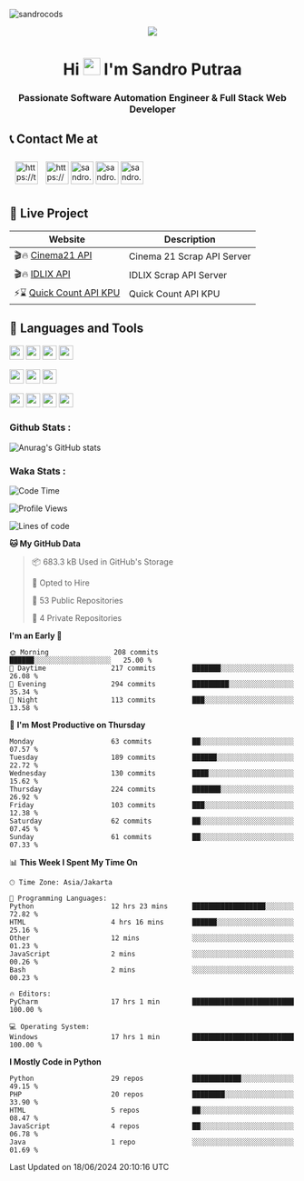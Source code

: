 

![sandrocods](https://cardivo.vercel.app/api?name=Martinus%20Krisandro%20Perdana%20Putra&description=Software%20Automation%20Engineer%20%7C%7C%20Full%20Stack%20Web%20Developer&image=https://avatars.githubusercontent.com/u/59155826?v=4&backgroundColor=%23ecf0f1)
<p align="center" style="p3">
<a href="https://github.com/antonkomarev/github-profile-views-counter">
    <img align="center"  src="https://komarev.com/ghpvc/?username=sandrocods&style=for-the-badge">
</a>
</p>



<h1 align="center" > Hi <img src="https://media.giphy.com/media/hvRJCLFzcasrR4ia7z/giphy.gif" width="30px"> I'm Sandro Putraa </h1>
<h3 align="center" style="p3">Passionate Software Automation Engineer & Full Stack Web Developer </h3>



## 📞 Contact Me at

<p align="left">
      <a href="https://t.me/sandroputraa" target="blank"><img align="center" src="https://www.vectorlogo.zone/logos/telegram/telegram-tile.svg" alt="https://t.me/sandroputraa" height="40" width="40" style="margin: 10" /></a>
    <a href="https://www.linkedin.com/in/sandro-putraa-34b80a19b/" target="blank"><img align="center" src="https://raw.githubusercontent.com/rahuldkjain/github-profile-readme-generator/master/src/images/icons/Social/linked-in-alt.svg" alt="https://www.linkedin.com/in/sandro-putraa-34b80a19b/" height="40" width="40" /></a>
    <a href="https://fb.com/sandro.putraaa" target="blank"><img align="center" src="https://raw.githubusercontent.com/rahuldkjain/github-profile-readme-generator/master/src/images/icons/Social/facebook.svg" alt="sandro.putraaa" height="40" width="40" /></a>
    <a href="https://instagram.com/sandro.putraa" target="blank"><img align="center" src="https://raw.githubusercontent.com/rahuldkjain/github-profile-readme-generator/master/src/images/icons/Social/instagram.svg" alt="sandro.putraa" height="40" width="40" /></a>
    <a href="https://wakatime.com/@sandrocods" target="blank"><img align="center" src="https://wakatime.com/static/img/wakatime-logo-text-vertical.png" alt="sandro.putraa" height="40" width="40" /></a>
   
</p>

## 🚀 Live Project


| Website             | Description     |
| ----------------- | --- |
| 🎬🔥 [Cinema21 API](https://cinema-21-scrapper.vercel.app/) | Cinema 21 Scrap API Server |
| 🎬🔥 [IDLIX API](https://idlix-api.vercel.app/) | IDLIX Scrap API Server |
| ⚡⌛ [Quick Count API KPU](https://api-real-count-2024.vercel.app/)| Quick Count API KPU |



## 🙌 Languages and Tools

<img src="https://img.shields.io/badge/-Git-white?style=for-the-badge&logo=git" height="25" /></img>
<img src="https://img.shields.io/badge/-GitHub-white?style=for-the-badge&logo=github&logoColor=007ACC" height="25" /></img> <img src="https://img.shields.io/badge/-VS%20Code-white?style=for-the-badge&logo=visual-studio-code&logoColor=007ACC" height="25" /></img> <img src="https://img.shields.io/badge/-Pycharm-white?style=for-the-badge&logo=pycharm&logoColor=007ACC" height="25" /></img>

<img src="https://img.shields.io/badge/-Laravel-white?style=for-the-badge&logo=laravel&logoColor=007ACC" height="25" /></img>
<img src="https://img.shields.io/badge/-Flask-white?style=for-the-badge&logo=flask&logoColor=007ACC" height="25" /></img>
<img src="https://img.shields.io/badge/-Selenium-white?style=for-the-badge&logo=selenium&logoColor=007ACC" height="25" /></img>

<img src="https://img.shields.io/badge/-Python-white?style=for-the-badge&logo=python&logoColor=007ACC" height="25" /></img>
<img src="https://img.shields.io/badge/-Php-white?style=for-the-badge&logo=php&logoColor=007ACC" height="25" /></img>
<img src="https://img.shields.io/badge/-java-white?style=for-the-badge&logo=java&logoColor=007ACC" height="25" /></img>
<img src="https://img.shields.io/badge/-c++-white?style=for-the-badge&logo=c%2B%2B&logoColor=007ACC" height="25" /></img>



### Github Stats :
![Anurag's GitHub stats](https://github-readme-stats.vercel.app/api?username=sandrocods&show_icons=true&theme=transparent)


### Waka Stats :
<!--START_SECTION:waka-->
![Code Time](http://img.shields.io/badge/Code%20Time-2%2C193%20hrs%2025%20mins-blue)

![Profile Views](http://img.shields.io/badge/Profile%20Views-5-blue)

![Lines of code](https://img.shields.io/badge/From%20Hello%20World%20I%27ve%20Written-1.5%20million%20lines%20of%20code-blue)

**🐱 My GitHub Data** 

> 📦 683.3 kB Used in GitHub's Storage 
 > 
> 💼 Opted to Hire
 > 
> 📜 53 Public Repositories 
 > 
> 🔑 4 Private Repositories 
 > 
**I'm an Early 🐤** 

```text
🌞 Morning                208 commits         ██████░░░░░░░░░░░░░░░░░░░   25.00 % 
🌆 Daytime                217 commits         ███████░░░░░░░░░░░░░░░░░░   26.08 % 
🌃 Evening                294 commits         █████████░░░░░░░░░░░░░░░░   35.34 % 
🌙 Night                  113 commits         ███░░░░░░░░░░░░░░░░░░░░░░   13.58 % 
```
📅 **I'm Most Productive on Thursday** 

```text
Monday                   63 commits          ██░░░░░░░░░░░░░░░░░░░░░░░   07.57 % 
Tuesday                  189 commits         ██████░░░░░░░░░░░░░░░░░░░   22.72 % 
Wednesday                130 commits         ████░░░░░░░░░░░░░░░░░░░░░   15.62 % 
Thursday                 224 commits         ███████░░░░░░░░░░░░░░░░░░   26.92 % 
Friday                   103 commits         ███░░░░░░░░░░░░░░░░░░░░░░   12.38 % 
Saturday                 62 commits          ██░░░░░░░░░░░░░░░░░░░░░░░   07.45 % 
Sunday                   61 commits          ██░░░░░░░░░░░░░░░░░░░░░░░   07.33 % 
```


📊 **This Week I Spent My Time On** 

```text
🕑︎ Time Zone: Asia/Jakarta

💬 Programming Languages: 
Python                   12 hrs 23 mins      ██████████████████░░░░░░░   72.82 % 
HTML                     4 hrs 16 mins       ██████░░░░░░░░░░░░░░░░░░░   25.16 % 
Other                    12 mins             ░░░░░░░░░░░░░░░░░░░░░░░░░   01.23 % 
JavaScript               2 mins              ░░░░░░░░░░░░░░░░░░░░░░░░░   00.26 % 
Bash                     2 mins              ░░░░░░░░░░░░░░░░░░░░░░░░░   00.23 % 

🔥 Editors: 
PyCharm                  17 hrs 1 min        █████████████████████████   100.00 % 

💻 Operating System: 
Windows                  17 hrs 1 min        █████████████████████████   100.00 % 
```

**I Mostly Code in Python** 

```text
Python                   29 repos            ████████████░░░░░░░░░░░░░   49.15 % 
PHP                      20 repos            ████████░░░░░░░░░░░░░░░░░   33.90 % 
HTML                     5 repos             ██░░░░░░░░░░░░░░░░░░░░░░░   08.47 % 
JavaScript               4 repos             ██░░░░░░░░░░░░░░░░░░░░░░░   06.78 % 
Java                     1 repo              ░░░░░░░░░░░░░░░░░░░░░░░░░   01.69 % 
```




 Last Updated on 18/06/2024 20:10:16 UTC
<!--END_SECTION:waka-->
